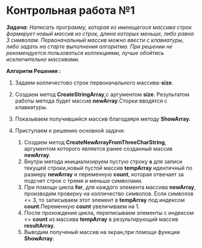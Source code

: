 # Контрольная работа №1
_**Задача**: Написать программу, которая из имеющегося массива строк формирует новый массив из строк, длина которых меньше, либо равна 3 символам. Первоначальный массив можно ввести с клавиатуры, либо задать на старте выполнения алгоритма. При решении не рекомендуется пользоваться коллекциями, лучше обойтись исключительно массивами._

__Алгоритм Решения :__

1. Задаем колличестово строк первоначального  массива-__size__.
2. Создаем метод __CreateStringArray__,с аргументом __size__. Результатом работы метода будет массив __newArray__.Сторки вводятся с клавиатуры.
3. Показываем получившийся массив благодаяря методу __ShowArray__.
4. Приступаем к решению основной задачи:
    
    1. Создаем метод __CreateNewArrayFromThreeCharString__, аргументом которого является ранее созданный массив __newArray__.
    2. Внутри метода инициализируем пустую строку __s__ для записи текущей строки,новый пустой массив __tempArray__ идентичный по размеру __newArray__ и переменную __count__, которая отвечает за подсчет строк с тремя и меньше символами. 
    3. При помощи цикла __for__, для каждого элемента массива __newArray__, производим проверку на колличество символов. Если символов <= 3, то записываем этот элемент в __tempArray__ под индексом __count__.Переменную __count__ увеличиваем на 1.
    4. После прохождения цикла, переписываем элементы с индексом <= __count__ из массива __tempArray__ в результирующий массив __resultArray__.
    5. Выводим полученый массив на экран,при помощи функции __ShowArray__.
